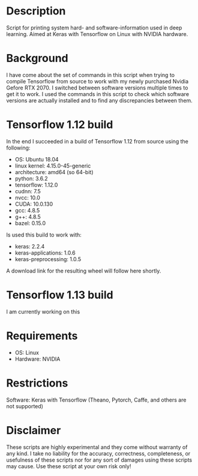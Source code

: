 # Description
Script for printing system hard- and software-information used in deep learning.
Aimed at Keras with Tensorflow on Linux with NVIDIA hardware.

# Background 
I have come about the set of commands in this script when trying to compile Tensorflow from source to work 
with my newly purchased Nvidia Gefore RTX 2070. I switched between software versions multiple times to get it to work.
I used the commands in this script to check which software versions are actually installed and to find any discrepancies between them.

# Tensorflow 1.12 build
In the end I succeeded in a build of Tensorflow 1.12 from source using the following:
- OS: Ubuntu 18.04
- linux kernel: 4.15.0-45-generic
- architecture: amd64 (so 64-bit)
- python: 3.6.2
- tensorflow: 1.12.0
- cudnn: 7.5
- nvcc: 10.0
- CUDA: 10.0.130
- gcc: 4.8.5
- g++: 4.8.5
- bazel: 0.15.0

Is used this build to work with:
- keras: 2.2.4
- keras-applications: 1.0.6
- keras-preprocessing: 1.0.5

A download link for the resulting wheel will follow here shortly.

# Tensorflow 1.13 build
I am currently working on this
     
# Requirements
- OS: Linux
- Hardware: NVIDIA

# Restrictions
Software: Keras with Tensorflow (Theano, Pytorch, Caffe, and others are not supported)
  
# Disclaimer
These scripts are highly experimental and they come without warranty of any kind.
I take no liability for the accuracy, correctness, completeness, or usefulness of these scripts nor for any sort of damages using these scripts may cause.
Use these script at your own risk only!
